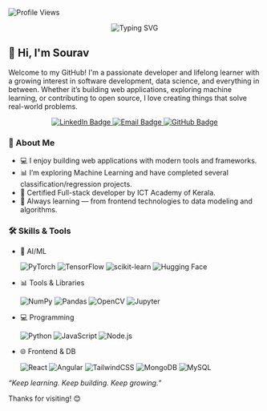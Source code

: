 ![Profile Views](https://komarev.com/ghpvc/?username=SouravO&label=Profile%20views&color=0e75b6&style=flat)

<p align="center"> <img src="https://readme-typing-svg.herokuapp.com?font=Fira+Code&duration=3000&pause=1000&color=00B86B&center=true&vCenter=true&multiline=true&width=700&height=80&lines=Full-Stack+Developer;Machine+Learning+Explorer;Lifelong+Learner;Always+Building+and+Improving" alt="Typing SVG" /> </p>

## 👋 Hi, I'm Sourav 
Welcome to my GitHub! I'm a passionate developer and lifelong learner with a growing interest in software development, data science, and everything in between. Whether it’s building web applications, exploring machine learning, or contributing to open source, I love creating things that solve real-world problems.

<p align="center"> <a href="https://www.linkedin.com/in/sourav5/" target="_blank"> <img src="https://img.shields.io/badge/LinkedIn-0A66C2?style=for-the-badge&logo=linkedin&logoColor=white" alt="LinkedIn Badge"/> </a> <a href="mailto:o.sourav5@gmail.com" target="_blank"> <img src="https://img.shields.io/badge/Gmail-D14836?style=for-the-badge&logo=gmail&logoColor=white" alt="Email Badge"/> </a> <a href="https://github.com/SouravO" target="_blank"> <img src="https://img.shields.io/badge/GitHub-181717?style=for-the-badge&logo=github&logoColor=white" alt="GitHub Badge"/> </a> </p>

### 🚀 About Me

- 💻 I enjoy building web applications with modern tools and frameworks.
- 📊 I’m exploring Machine Learning and have completed several classification/regression projects.
- 🧠 Certified Full-stack developer by ICT Academy of Kerala.
- 🌱 Always learning — from frontend technologies to data modeling and algorithms.
  
### 🛠️ Skills & Tools
- 🤖 AI/ML  

  ![PyTorch](https://img.shields.io/badge/PyTorch-%23EE4C2C.svg?style=flat&logo=PyTorch&logoColor=white)
  ![TensorFlow](https://img.shields.io/badge/TensorFlow-%23FF6F00.svg?style=flat&logo=tensorflow&logoColor=white)
  ![scikit-learn](https://img.shields.io/badge/Scikit--Learn-F7931E?style=flat&logo=scikit-learn&logoColor=white)
  ![Hugging Face](https://img.shields.io/badge/HuggingFace-%23FFD21F.svg?style=flat&logo=huggingface&logoColor=black)

- 📊 Tools & Libraries  

  ![NumPy](https://img.shields.io/badge/NumPy-%23013243.svg?style=flat&logo=numpy&logoColor=white)
  ![Pandas](https://img.shields.io/badge/Pandas-%23150458.svg?style=flat&logo=pandas&logoColor=white)
  ![OpenCV](https://img.shields.io/badge/OpenCV-%23white.svg?style=flat&logo=opencv&logoColor=blue)
  ![Jupyter](https://img.shields.io/badge/Jupyter-%23F37626.svg?style=flat&logo=Jupyter&logoColor=white)

- 💻 Programming  

  ![Python](https://img.shields.io/badge/Python-3776AB?style=flat&logo=python&logoColor=white)
  ![JavaScript](https://img.shields.io/badge/JavaScript-F7DF1E?style=flat&logo=javascript&logoColor=black)
  ![Node.js](https://img.shields.io/badge/Node.js-339933?style=flat&logo=nodedotjs&logoColor=white)

- 🌐 Frontend & DB  

  ![React](https://img.shields.io/badge/React-20232A?style=flat&logo=react&logoColor=61DAFB)
  ![Angular](https://img.shields.io/badge/Angular-DD0031?style=flat&logo=angular&logoColor=white)
  ![TailwindCSS](https://img.shields.io/badge/Tailwind_CSS-38B2AC?style=flat&logo=tailwind-css&logoColor=white)
  ![MongoDB](https://img.shields.io/badge/MongoDB-4EA94B?style=flat&logo=mongodb&logoColor=white)
  ![MySQL](https://img.shields.io/badge/MySQL-4479A1?style=flat&logo=mysql&logoColor=white)


*“Keep learning. Keep building. Keep growing.”*

Thanks for visiting! 😊
